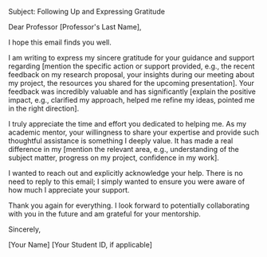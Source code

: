 Subject: Following Up and Expressing Gratitude

Dear Professor [Professor's Last Name],

I hope this email finds you well.

I am writing to express my sincere gratitude for your guidance and support regarding [mention the specific action or support provided, e.g., the recent feedback on my research proposal, your insights during our meeting about my project, the resources you shared for the upcoming presentation]. Your feedback was incredibly valuable and has significantly [explain the positive impact, e.g., clarified my approach, helped me refine my ideas, pointed me in the right direction].

I truly appreciate the time and effort you dedicated to helping me. As my academic mentor, your willingness to share your expertise and provide such thoughtful assistance is something I deeply value. It has made a real difference in my [mention the relevant area, e.g., understanding of the subject matter, progress on my project, confidence in my work].

I wanted to reach out and explicitly acknowledge your help. There is no need to reply to this email; I simply wanted to ensure you were aware of how much I appreciate your support.

Thank you again for everything. I look forward to potentially collaborating with you in the future and am grateful for your mentorship.

Sincerely,

[Your Name]
[Your Student ID, if applicable]
